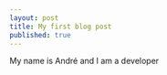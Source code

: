 ```yaml
---
layout: post
title: My first blog post
published: true
---
```


My name is André and I am a developer
